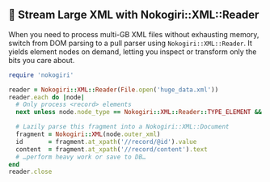 ## 🚀 Stream Large XML with Nokogiri::XML::Reader

When you need to process multi-GB XML files without exhausting memory, switch from DOM parsing to a pull parser using `Nokogiri::XML::Reader`. It yields element nodes on demand, letting you inspect or transform only the bits you care about.

```ruby
require 'nokogiri'

reader = Nokogiri::XML::Reader(File.open('huge_data.xml'))
reader.each do |node|
  # Only process <record> elements
  next unless node.node_type == Nokogiri::XML::Reader::TYPE_ELEMENT && node.name == 'record'

  # Lazily parse this fragment into a Nokogiri::XML::Document
  fragment = Nokogiri::XML(node.outer_xml)
  id       = fragment.at_xpath('//record/@id').value
  content  = fragment.at_xpath('//record/content').text
  # …perform heavy work or save to DB…
end
reader.close
```

